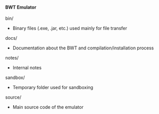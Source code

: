 #### BWT Emulator

bin/
  * Binary files (.exe, .jar, etc.) used mainly for file transfer

docs/
  * Documentation about the BWT and compilation/installation process

notes/
  * Internal notes

sandbox/
  * Temporary folder used for sandboxing

source/
  * Main source code of the emulator
